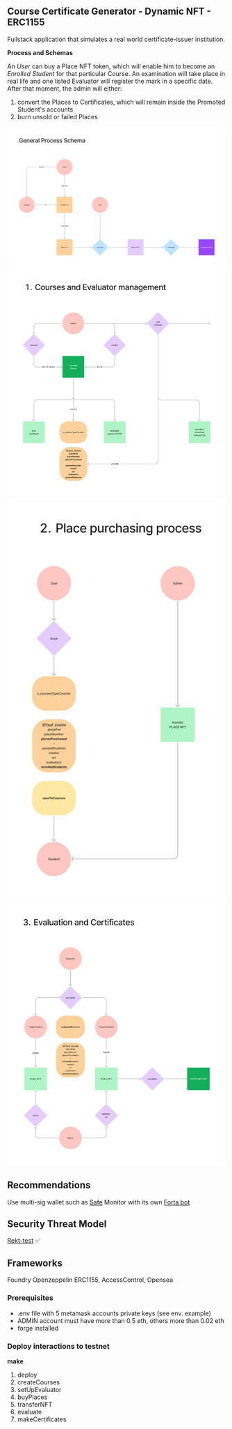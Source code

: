 ## Course Certificate Generator - Dynamic NFT - ERC1155

Fullstack application that simulates a real world certificate-issuer institution.

**Process and Schemas**

An _User_ can buy a Place NFT token, which will enable him to become an _Enrolled Student_ for that particular Course. An examination will take place in real life and one listed Evaluator will register the mark in a specific date.
After that moment, the admin will either:

1. convert the Places to Certificates, which will remain inside the Promoted Student's accounts
2. burn unsold or failed Places

![Timelapse](/img/general.png)
![Timelapse](/img/part_1.png)
![Timelapse](/img/part_2.png)
![Timelapse](/img/part_3.png)


## Recommendations

Use multi-sig wallet such as [Safe](https://app.safe.global/)
Monitor with its own [Forta bot]()

## Security Threat Model

[Rekt-test](https://blog.trailofbits.com/2023/08/14/can-you-pass-the-rekt-test/) ✅

## Frameworks

Foundry
Openzeppelin ERC1155, AccessControl,
Opensea

### Prerequisites

- .env file with 5 metamask accounts private keys (see env. example)
- ADMIN account must have more than 0.5 eth, others more than 0.02 eth
- forge installed

### Deploy interactions to testnet

**make**

1. deploy
2. createCourses
3. setUpEvaluator
4. buyPlaces
5. transferNFT
6. evaluate
7. makeCertificates
